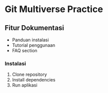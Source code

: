 # Git Multiverse Practice

## Fitur Dokumentasi
- Panduan instalasi
- Tutorial penggunaan
- FAQ section

### Instalasi
1. Clone repository
2. Install dependencies
3. Run aplikasi

